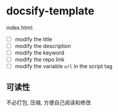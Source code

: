 # docsify-template

index.html:

- [ ] modify the title
- [ ] modify the description
- [ ] modify the keyword
- [ ] modify the repo link
- [ ] modify the variable `url` in the script tag

## 可读性

不必打包, 压缩, 方便自己阅读和修改
